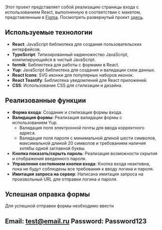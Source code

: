 Этот проект представляет собой реализацию страницы входа с использованием React, выполненную в соответствии с  макетом, представленным в [Figma](https://www.figma.com/design/wse8H77CAGMBAK5O9o5lbQ/Testtask?node-id=0-1&t=BVVlZKnZ0ALaVt6c-0). 
Посмотреть развернутый проект [здесь](https://login-page-kd1j.onrender.com).

## Используемые технологии
- **React**: JavaScript библиотека для создания пользовательских интерфейсов.
- **TypeScript**: Типизированный надмножество JavaScript, компилирующийся в чистый JavaScript.
- **formik**: Библиотека для работы с формами в React.
- **Yup**: JavaScript библиотека для создания и валидации схем данных.
- **React Icons**: SVG иконки для популярных наборов иконок.
- **React Toastify**: Библиотека уведомлений для React приложений.
- **CSS**: Использование CSS для стилизации и дизайна.

## Реализованные функции
- **Форма входа**: Создание и стилизация формы входа.
- **Валидация формы**: Реализация валидации формы с использованием Yup.
  - Валидация поля электронной почты для ввода корректного адреса.
  - Валидация поля пароля с минимальной длиной шести символов, максимальной длиной 20 символов и требованием наличия хотябы одной заглавной буквы.
- **Кнопка показать/скрыть пароль**: Реализация возможности скрытия и отображения введенного пароля.
- **Управление состоянием кнопки входа**: Кнопка входа неактивна, пока не будут соблюдены все требования к вводу логина и пароля.
- **Имитация запроса на сервер**: Написана имитация запроса на произвольный URL для отправки логина и пароля.
## Успешная оправка формы

Для успешной отправки формы необходимо ввести 

Email: test@email.ru
Password: Password123
---


